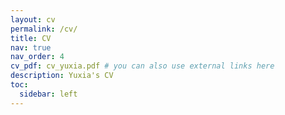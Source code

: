 ```yaml
---
layout: cv
permalink: /cv/
title: CV
nav: true
nav_order: 4
cv_pdf: cv_yuxia.pdf # you can also use external links here
description: Yuxia's CV
toc:
  sidebar: left
---
```

